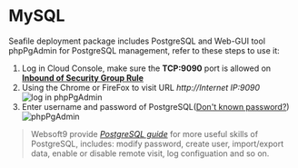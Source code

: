 # MySQL

Seafile deployment package includes PostgreSQL and Web-GUI tool phpPgAdmin for PostgreSQL management, refer to these steps to use it:

1. Log in Cloud Console, make sure the **TCP:9090** port is allowed on **[Inbound of Security Group Rule](https://support.websoft9.com/docs/faq/tech-instance.html)**
2. Using the Chrome or FireFox to visit URL *http://Internet IP:9090*
  ![log in phpPgAdmin](https://libs.websoft9.com/Websoft9/DocsPicture/en/pgsql/pg02.png)
3. Enter username and password of PostgreSQL([Don't known password?](/stack-accounts.md))
  ![phpPgAdmin](https://libs.websoft9.com/Websoft9/DocsPicture/en/pgsql/pg03.png)

> Websoft9 provide *[PostgreSQL guide](https://support.websoft9.com/docs/postgresql/admin-phppgadmin.html)* for more useful skills of PostgreSQL, includes: modify password, create user, import/export data, enable or disable remote visit, log configuation and so on.